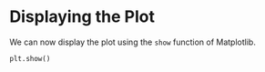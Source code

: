 # Displaying the Plot

We can now display the plot using the `show` function of Matplotlib.

```python
plt.show()
```

